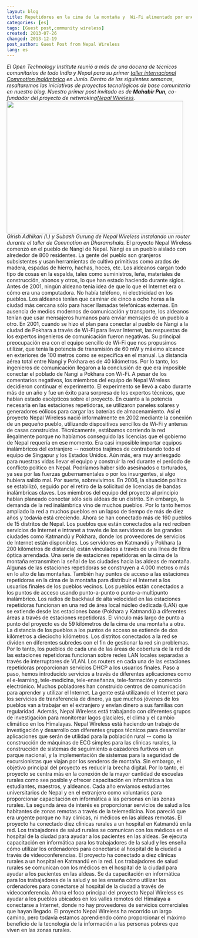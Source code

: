 ```yaml
---
layout: blog
title: Repetidores en la cima de la montaña y  Wi-Fi alimentado por energía solar - Contribución de Nepal Wireless al blog 
categories: [es]
tags: [Guest post,community wireless]
created: 2013-07-26
changed: 2013-12-19
post_author: Guest Post from Nepal Wireless
lang: es
---
```

  <em>El Open Technology Institute reunió a más de una docena de técnicos comunitarios de todo India y Nepal para su primer <a href="https://commotionwireless.net/blog/commotion-travels-india-first-international-workshop">taller internacional Commotion Inalámbrico</a> en Junio. Dentro de las siguientes semanas, resaltaremos las iniciativas de proyectos tecnológicos de base comunitaria en nuestro blog. Nuestro primer post invitado es de **Mahabir Pun**, co-fundador del proyecto de netwroking<a href="http://www.nepalwireless.net/index.php">Nepal Wireless</a>.</em>
<img alt="" class="media-image attr__typeof__foaf:Image img__fid__236 img__view_mode__media_large attr__format__media_large" height="360" src="/files/styles/large/public/IMG_0759.JPG?itok=wKot-CrU" typeof="foaf:Image" width="480" />
<em>Girish Adhikari (l.) y Subash Gurung de Nepal Wireless instalando un router durante el taller de Commotion en Dharamshala.</em>
El proyecto Nepal Wireless comenzó en el pueblo de Nangi de Nepal. Nangi es un pueblo aislado con alrededor de 800 residentes. La gente del pueblo son granjeros subsistentes y usan herramientas de cultivo primitivas como arados de madera, espadas de hierro, hachas, hoces, etc. Los aldeanos cargan todo tipo de cosas en la espalda, tales como suministros, leña, materiales de construcción, abonos y otros, lo que han estado haciendo durante siglos. 
Antes de 2001, ningún aldeano tenía idea de que lo que el Internet era o cómo era una computadora. No había teléfono, ni electricidad en los pueblos. Los aldeanos tenían que caminar de cinco a ocho horas a la ciudad más cercana sólo para hacer llamadas telefónicas externas. En ausencia de medios modernos de comunicación y transporte, los aldeanos tenían que usar mensajeros humanos para enviar mensajes de un pueblo a otro.
En 2001, cuando se hizo el plan para conectar al pueblo de Nangi a la ciudad de Pokhara a través de Wi-Fi para llevar Internet, las respuestas de los expertos ingenieros de comunicación fueron negativas. Su principal preocupación era con el equipo sencillo de Wi-Fi que nos propusimos utilizar, que tenía la potencia de transmisión de 60 mW y máximo alcance en exteriores de 100 metros como se especifica en el manual. La distancia aérea total entre Nangi y Pokhara es de 40 kilómetros. Por lo tanto, los ingenieros de comunicación llegaron a la conclusión de que era imposible conectar el poblado de Nangi a Pokhara con Wi-Fi. A pesar de los comentarios negativos, los miembros del equipo de Nepal Wireless decidieron continuar el experimento. El experimento se llevó a cabo durante más de un año y fue un éxito para sorpresa de los expertos técnicos, que habían estado escépticos sobre el proyecto. En cuanto a la potencia necesaria en las estaciones repetidoras, se utilizaron paneles solares y generadores eólicos para cargar las baterías de almacenamiento. Así el proyecto Nepal Wireless nació informalmente en 2002 mediante la conexión de un pequeño pueblo, utilizando dispositivos sencillos de Wi-Fi y antenas de casas construidas.
Técnicamente, estábamos corriendo la red ilegalmente porque no habíamos conseguido las licencias que el gobierno de Nepal requería en ese momento. Era casi imposible importar equipos inalámbricos del extranjero -- nosotros trajimos de contrabando todo el equipo de Singapur y los Estados Unidos. Aún más, era muy arriesgado para nuestras vidas llevar el equipo y construir la red durante el peróodo de conflicto político en Nepal. Podríamos haber sido asesinados o torturados, ya sea por las fuerzas gubernamentales o por los insurgentes, si algo hubiera salido mal.
Por suerte, sobrevivimos. En 2006, la situación política se estabilizó, seguido por el retiro de la solicitud de licencias de bandas inalámbricas claves.
Los miembros del equipo del proyecto al principio habían planeado conectar sólo seis aldeas de un distrito. Sin embargo, la demanda de la red inalámbrica vino de muchos pueblos. Por lo tanto hemos ampliado la red a muchos pueblos en un lapso de tiempo de más de diez años y todavía está creciendo. Ahora se han conectado más de 160 pueblos de 15 distritos de Nepal. Los pueblos que están conectados a la red reciben servicios de Internet e intranet a través de los servidores de las grandes ciudades como Katmandú y Pokhara, donde los proveedores de servicios de Internet están disponibles. Los servidores en Katmandú y Pokhara (a 200 kilómetros de distancia) están vinculados a través de una línea de fibra óptica arrendada. Una serie de estaciones repetidoras en la cima de la montaña retransmiten la señal de las ciudades hacia las aldeas de montaña. Algunas de las estaciones repetidoras se construyen a 4.000 metros o más en lo alto de las montañas. También hay puntos de acceso a las estaciones repetidoras en la cima de la montaña para distribuir el Internet a los usuarios finales de los pueblos vecinos. Los pueblos están conectados a los puntos de acceso usando punto-a-punto o punto-a-multipunto inalámbrico.
Los radios de backhaul de alta velocidad en las estaciones repetidoras funcionan en una red de área local núcleo dedicada (LAN) que se extiende desde las estaciones base (Pokhara y Katmandú) a diferentes áreas a través de estaciones repetidoras. El vínculo más largo de punto a punto del proyecto es de 59 kilómetros de la cima de una montaña a otra. La distancia de los pueblos a los puntos de acceso se extiende de dos kilómetros a dieciocho kilómetros. Los distritos conectados a la red se dividen en diferentes subredes con el fin de gestionar la red sin problemas.
Por lo tanto, los pueblos de cada una de las áreas de cobertura de la red de las estaciones repetidoras funcionan sobre redes LAN locales separadas a través de interruptores de VLAN. Los routers en cada una de las estaciones repetidoras proporcionan servicios DHCP a los usuarios finales.
Paso a paso, hemos introducido servicios a través de diferentes aplicaciones como el e-learning, tele-medicina, tele-enseñanza, tele-formación y comercio electrónico. Muchos pobladores han construido centros de comunicación para aprender y utilizar el Internet. La gente está utilizando el Internet para los servicios de transferencia de dinero, ya que muchos jóvenes de los pueblos van a trabajar en el extranjero y envían dinero a sus familias con regularidad. Además, Nepal Wireless está trabajando con diferentes grupos de investigación para monitorear lagos glaciales, el clima y el cambio climático en los Himalayas. Nepal Wireless está haciendo un trabajo de investigación y desarrollo con diferentes grupos técnicos para desarrollar aplicaciones que serán de utilidad para la población rural -- como la construcción de máquinas de ECG simples para las clínicas rurales, la construcción de sistemas de seguimiento a cazadores furtivos en un parque nacional, y la implementación de sistemas para la seguridad de excursionistas que viajan por los senderos de montaña. 
Sin embargo, el objetivo principal del proyecto es reducir la brecha digital. Por lo tanto, el proyecto se centra más en la conexión de la mayor cantidad de escuelas rurales como sea posible y ofrecer capacitación en informática a los estudiantes, maestros, y aldeanos. Cada año enviamos estudiantes universitarios de Nepal y en el extranjero como voluntarios para proporcionar capacitación en informática a las personas en las zonas rurales. La segunda área de interés es proporcionar servicios de salud a los habitantes de zonas remotas a través de la telemedicina. Nos pareció que era urgente porque no hay clínicas, ni médicos en las aldeas remotas. El proyecto ha conectado diez clínicas rurales a un hospital en Katmandú en la red. Los trabajadores de salud rurales se comunican con los médicos en el hospital de la ciudad para ayudar a los pacientes en las aldeas. Se ejecuta capacitación en informática para los trabajadores de la salud y les enseña cómo utilizar los ordenadores para conectarse al hospital de la ciudad a través de videoconferencias.
El proyecto ha conectado a diez clínicas rurales a un hospital en Katmandú en la red. Los trabajadores de salud rurales se comunican con los médicos en el hospital de la ciudad para ayudar a los pacientes en las aldeas. Se da capacitación en informática para los trabajadores de la salud y se les enseña cómo utilizar los ordenadores para conectarse al hospital de la ciudad a través de videoconferencia.
Ahora el foco principal del proyecto Nepal Wireless es ayudar a los pueblos ubicados en los valles remotos del Himalaya a conectarse a Internet, donde no hay proveedores de servicios comerciales que hayan llegado. El proyecto Nepal Wireless ha recorrido un largo camino, pero todavía estamos aprendiendo cómo proporcionar el máximo beneficio de la tecnología de la información a las personas pobres que viven en las zonas rurales.




